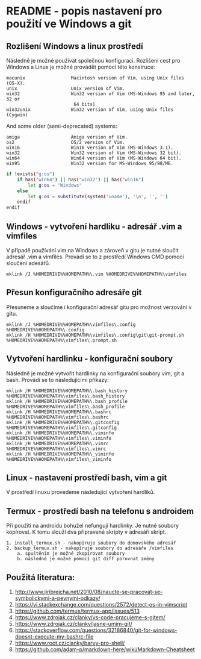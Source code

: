 README - popis nastavení pro použití ve Windows a git
===============================================================================

Rozlišení Windows a linux prostředí
------------------------------------------------------------------------------
Následně je možné používat společnou konfiguraci.
Rozlišení cest pro Windows a Linux je možné provádět pomocí této konstruce:

```
macunix                 Macintosh version of Vim, using Unix files (OS-X).
unix                    Unix version of Vim.
win32                   Win32 version of Vim (MS-Windows 95 and later, 32 or
                         64 bits)
win32unix               Win32 version of Vim, using Unix files (Cygwin)
```

And some older (semi-deprecated) systems:

```
amiga                   Amiga version of Vim.
os2                     OS/2 version of Vim.
win16                   Win16 version of Vim (MS-Windows 3.1).
win32                   Win32 version of Vim (MS-Windows 32 bit).
win64                   Win64 version of Vim (MS-Windows 64 bit).
win95                   Win32 version for MS-Windows 95/98/ME.
```

```bash
if !exists("g:os")
    if has("win64") || has("win32") || has("win16")
        let g:os = "Windows"
    else
        let g:os = substitute(system('uname'), '\n', '', '')
    endif
endif
```

Windows - vytvoření hardliku - adresář .vim a vimfiles
-------------------------------------------------------------------------------
V případě používání vim na Windows a zároveň v gitu je nutné sloučit adresář .vim a vimfiles.
Provádí se to z prostředí Windows CMD pomocí sloučení adesářů.

```
mklink /J %HOMEDRIVE%%HOMEPATH%\.vim %HOMEDRIVE%%HOMEPATH%\vimfiles
```

Přesun konfiguračního adresáře git
-------------------------------------------------------------------------------
Přesuneme a sloučíme i konfigurační adresář gitu pro možnost verzování v gitu.

```
mklink /J %HOMEDRIVE%%HOMEPATH%\vimfiles\.config %HOMEDRIVE%%HOMEPATH%\.config
mklink /H %HOMEDRIVE%%HOMEPATH%\vimfiles\.config\git\git-prompt.sh  %HOMEDRIVE%%HOMEPATH%\vimfiles\.prompt.sh
```

Vytvoření hardlinku - konfigurační soubory
-------------------------------------------------------------------------------
Následně je možné vytvořit hardlinky na konfigurační soubory vim, git a bash.
Provádí se to následujícími příkazy:

```
mklink /H %HOMEDRIVE%%HOMEPATH%\.bash_history  %HOMEDRIVE%%HOMEPATH%\vimfiles\.bash_history
mklink /H %HOMEDRIVE%%HOMEPATH%\.bash_profile  %HOMEDRIVE%%HOMEPATH%\vimfiles\.bash_profile
mklink /H %HOMEDRIVE%%HOMEPATH%\.bashrc  %HOMEDRIVE%%HOMEPATH%\vimfiles\.bashrc
mklink /H %HOMEDRIVE%%HOMEPATH%\.gitconfig  %HOMEDRIVE%%HOMEPATH%\vimfiles\.gitconfig
mklink /H %HOMEDRIVE%%HOMEPATH%\.viminfo  %HOMEDRIVE%%HOMEPATH%\vimfiles\.viminfo
mklink /H %HOMEDRIVE%%HOMEPATH%\.vimrc  %HOMEDRIVE%%HOMEPATH%\vimfiles\.vimrc
mklink /H %HOMEDRIVE%%HOMEPATH%\_viminfo  %HOMEDRIVE%%HOMEPATH%\vimfiles\_viminfo
```

Linux - nastavení prostředí bash, vim a git
-------------------------------------------------------------------------------
V prostředí linuxu provedeme následující vytvoření hardliků.


Termux - prostředí bash na telefonu s androidem
-------------------------------------------------------------------------------
Při použití na androidu bohužel nefungují hardlinky. Je nutné soubory kopírovat.
K tomu slouží dva připravené skripty v adresáři skript.

    1. install_termux.sh - nakopíruje soubory do domovského adresář
    2. backup_termux.sh - nakopíruje soubory do adresáře /vimfiles
        a. spuštěním je možné zkopírovat soubory
        b. následně je možné pomocí git diff porovnat změny

Použitá literatura:
-------------------------------------------------------------------------------
1) http://www.jiribrejcha.net/2010/08/naucte-se-pracovat-se-symbolickymi-a-pevnymi-odkazy/
2) https://vi.stackexchange.com/questions/2572/detect-os-in-vimscript
3) https://github.com/termux/termux-app/issues/513
4) https://www.zdrojak.cz/clanky/vs-code-pracujeme-s-gitem/
5) https://www.zdrojak.cz/clanky/jasne-umim-git/ 
6) https://stackoverflow.com/questions/32186840/git-for-windows-doesnt-execute-my-bashrc-file
7) https://www.root.cz/clanky/barvy-pro-shell/
8) https://github.com/adam-p/markdown-here/wiki/Markdown-Cheatsheet

